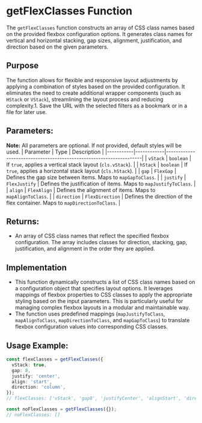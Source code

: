 # getFlexClasses Function

The `getFlexClasses` function constructs an array of CSS class names based on the provided flexbox configuration options. 
It generates class names for vertical and horizontal stacking, gap sizes, alignment, justification, and direction based on the given parameters.

## Purpose
The function allows for flexible and responsive layout adjustments by applying a combination of styles based on the provided configuration. 
It eliminates the need to create additional wrapper components (such as `HStack` or `VStack`), streamlining the layout process and reducing complexity.1. Save the URL with the selected filters as a bookmark or in a file for later use.

## Parameters:

**Note:** All parameters are optional. If not provided, default styles will be used.
| Parameter | Type       | Description                                                        |
|-----------|------------|--------------------------------------------------------------------|
| `vStack`  | `boolean`   |  If `true`, applies a vertical stack layout (`cls.vStack`). |
| `hStack`  | `boolean`   |  If `true`, applies a horizontal stack layout (`cls.hStack`). |
| `gap`     | `FlexGap`   |  Defines the gap size between items. Maps to `mapGapToClass`. |
| `justify` | `FlexJustify` |  Defines the justification of items. Maps to `mapJustifyToClass`. |
| `align`   | `FlexAlign` |  Defines the alignment of items. Maps to `mapAlignToClass`. |
| `direction` | `FlexDirection` |  Defines the direction of the flex container. Maps to `mapDirectionToClass`. |

## Returns:
- An array of CSS class names that reflect the specified flexbox configuration. 
The array includes classes for direction, stacking, gap, justification, and alignment in the order they are applied.


## Implementation 
- This function dynamically constructs a list of CSS class names based on a configuration object that specifies layout options. 
It leverages mappings of flexbox properties to CSS classes to apply the appropriate styling based on the input parameters. 
This is particularly useful for managing complex flexbox layouts in a modular and maintainable way.
- The function uses predefined mappings (`mapJustifyToClass`, `mapAlignToClass`, `mapDirectionToClass`, and `mapGapToClass`) to translate flexbox configuration values into corresponding CSS classes.

## Usage Example:
```typescript
const flexClasses = getFlexClasses({
  vStack: true,
  gap: 8,
  justify: 'center',
  align: 'start',
  direction: 'column',
});
// flexClasses: ['vStack', 'gap8', 'justifyCenter', 'alignStart', 'directionColumn']

const noFlexClasses = getFlexClasses({});
// noFlexClasses: []
```
